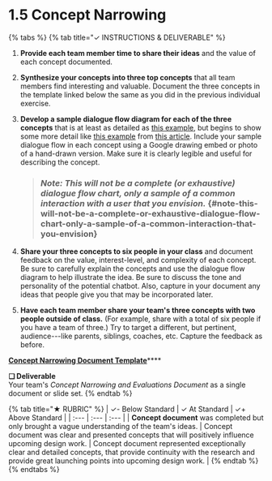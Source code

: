 # 1.5 Concept Narrowing

{% tabs %}
{% tab title="✓  INSTRUCTIONS & DELIVERABLE" %}
1. **Provide each team member time to share their ideas** and the value of each concept documented.
2. **Synthesize your concepts into three top concepts** that all team members find interesting and valuable. Document the three concepts in the template linked below the same as you did in the previous individual exercise.
3. **Develop a sample dialogue flow diagram for each of the three concepts** that is at least as detailed as [this example](https://docs.google.com/drawings/d/1Uavu4TwD4yCmc7isSPJ6T4LM7snF8KYMk29p3vFGh8k/edit?usp=sharing), but begins to show some more detail like [this example](https://cdn-images-1.medium.com/max/1600/1*7mIJHfbIE7A9TELnXOaASQ.jpeg) from [this article](https://blog.prototypr.io/how-can-you-create-a-simple-working-chatbot-in-2-hours-from-scratch-f92c31c7e974). Include your sample dialogue flow in each concept using a Google drawing embed or photo of a hand-drawn version. Make sure it is clearly legible and useful for describing the concept.

   > ### _Note: This will not be a complete \(or exhaustive\) dialogue flow chart, only a sample of a common interaction with a user that you envision._ {#note-this-will-not-be-a-complete-or-exhaustive-dialogue-flow-chart-only-a-sample-of-a-common-interaction-that-you-envision}

4. **Share your three concepts to six people in your class** and document feedback on the value, interest-level, and complexity of each concept. Be sure to carefully explain the concepts and use the dialogue flow diagram to help illustrate the idea. Be sure to discuss the tone and personality of the potential chatbot. Also, capture in your document any ideas that people give you that may be incorporated later.
5. **Have each team member share your team's three concepts with two people outside of class.** \(For example, share with a total of six people if you have a team of three.\) Try to target a different, but pertinent, audience---like parents, siblings, coaches, etc. Capture the feedback as before.

[**Concept Narrowing Document Template**](https://docs.google.com/document/d/1fHfzCRdIesghTqYS1ecf4u4dAuidkuQjAf19ctjSvIg/edit?usp=sharing)\*\*\*\*

**❏ Deliverable**  
Your team's _Concept Narrowing and Evaluations Document_ as a single document or slide set.
{% endtab %}

{% tab title="★  RUBRIC" %}
| ✓-  Below Standard | ✓  At Standard | ✓+  Above Standard |
| :--- | :--- | :--- |
| **Concept document** was completed but only brought a vague understanding of the team's ideas. | Concept document was clear and presented concepts that will positively influence upcoming design work. | Concept document represented exceptionally clear and detailed concepts, that provide continuity with the research and provide great launching points into upcoming design work. |
{% endtab %}
{% endtabs %}

